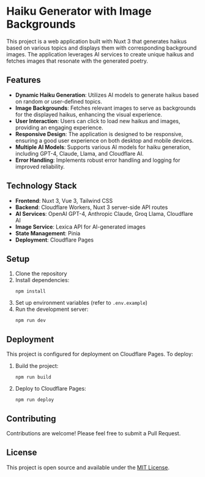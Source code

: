 # Haiku Generator with Image Backgrounds

This project is a web application built with Nuxt 3 that generates haikus based on various topics and displays them with corresponding background images. The application leverages AI services to create unique haikus and fetches images that resonate with the generated poetry.

## Features

- **Dynamic Haiku Generation**: Utilizes AI models to generate haikus based on random or user-defined topics.
- **Image Backgrounds**: Fetches relevant images to serve as backgrounds for the displayed haikus, enhancing the visual experience.
- **User Interaction**: Users can click to load new haikus and images, providing an engaging experience.
- **Responsive Design**: The application is designed to be responsive, ensuring a good user experience on both desktop and mobile devices.
- **Multiple AI Models**: Supports various AI models for haiku generation, including GPT-4, Claude, Llama, and Cloudflare AI.
- **Error Handling**: Implements robust error handling and logging for improved reliability.

## Technology Stack

- **Frontend**: Nuxt 3, Vue 3, Tailwind CSS
- **Backend**: Cloudflare Workers, Nuxt 3 server-side API routes
- **AI Services**: OpenAI GPT-4, Anthropic Claude, Groq Llama, Cloudflare AI
- **Image Service**: Lexica API for AI-generated images
- **State Management**: Pinia
- **Deployment**: Cloudflare Pages

## Setup

1. Clone the repository
2. Install dependencies:
   ```
   npm install
   ```
3. Set up environment variables (refer to `.env.example`)
4. Run the development server:
   ```
   npm run dev
   ```

## Deployment

This project is configured for deployment on Cloudflare Pages. To deploy:

1. Build the project:
   ```
   npm run build
   ```
2. Deploy to Cloudflare Pages:
   ```
   npm run deploy
   ```

## Contributing

Contributions are welcome! Please feel free to submit a Pull Request.

## License

This project is open source and available under the [MIT License](LICENSE).